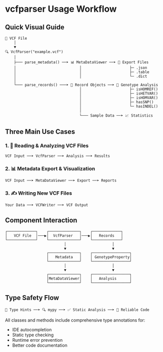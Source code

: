 # vcfparser Usage Workflow

## Quick Visual Guide

```
📁 VCF File
    │
    ▼
🔍 VcfParser("example.vcf")
    │
    ├─── parse_metadata() ──➤ 📊 MetaDataViewer ──➤ 📄 Export Files
    │                             │                      ├─ .json
    │                             │                      ├─ .table  
    │                             │                      └─ .dict
    │
    └─── parse_records() ───➤ 🧬 Record Objects ──➤ 🔬 Genotype Analysis
                                  │                      ├─ isHOMREF()
                                  │                      ├─ isHETVAR()
                                  │                      ├─ isHOMVAR()
                                  │                      ├─ hasSNP()
                                  │                      └─ hasINDEL()
                                  │
                                  └─── Sample Data ──➤ 📈 Statistics
```

## Three Main Use Cases

### 1. 📖 Reading & Analyzing VCF Files
```
VCF Input ──➤ VcfParser ──➤ Analysis ──➤ Results
```

### 2. 📊 Metadata Export & Visualization  
```
VCF Input ──➤ MetaDataViewer ──➤ Export ──➤ Reports
```

### 3. ✍️ Writing New VCF Files
```
Your Data ──➤ VCFWriter ──➤ VCF Output
```

## Component Interaction

```
┌─────────────┐    ┌──────────────┐    ┌─────────────┐
│   VCF File  │───▶│  VcfParser   │───▶│   Records   │
└─────────────┘    └──────────────┘    └─────────────┘
                           │                     │
                           ▼                     ▼
                   ┌──────────────┐    ┌─────────────────┐
                   │   Metadata   │    │ GenotypeProperty│
                   └──────────────┘    └─────────────────┘
                           │                     │
                           ▼                     ▼
                   ┌──────────────┐    ┌─────────────────┐
                   │MetaDataViewer│    │   Analysis      │
                   └──────────────┘    └─────────────────┘
```

## Type Safety Flow

```
📝 Type Hints ──➤ 🔍 mypy ──➤ ✅ Static Analysis ──➤ 🚀 Reliable Code
```

All classes and methods include comprehensive type annotations for:
- IDE autocompletion
- Static type checking  
- Runtime error prevention
- Better code documentation
